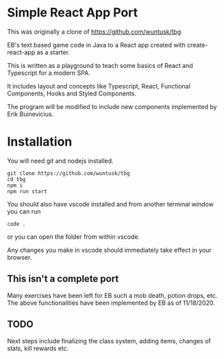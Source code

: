 # Simple React App Port
This was originally a clone of https://github.com/wuntusk/tbg

EB's text based game code in Java to a React app created with create-react-app as a starter.

This is written as a playground to teach some basics of React and Typescript for a modern SPA.

It includes layout and concepts like Typescript, React, Functional Components, Hooks and Styled Components.

The program will be modified to include new components implemented by Erik Buinevicius.


# Installation

You will need git and nodejs installed.

```
git clone https://github.com/wuntusk/tbg
cd tbg
npm i
npm run start
```

You should also have vscode installed and from another terminal window you can run
```
code .
```

or you can open the folder from within vscode.

Any changes you make in vscode should immediately take effect in your browser.


## This isn't a complete port

Many exercises have been left for EB such a mob death, potion drops, etc.
The above functionalities have been implemented by EB as of 11/18/2020.

## TODO

Next steps include finalizing the class system, adding items, changes of stats, kill rewards etc. 